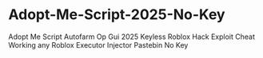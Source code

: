 # Adopt-Me-Script-2025-No-Key
Adopt Me Script Autofarm Op Gui 2025 Keyless Roblox Hack Exploit Cheat Working any Roblox Executor Injector Pastebin No Key
